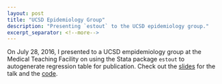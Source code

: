 ```yaml
---
layout: post
title: "UCSD Epidemiology Group"
description: "Presenting `estout` to the UCSD epidemiology group."
excerpt_separator: <!--more-->
---
```


On July 28, 2016, I presented to a UCSD empidemiology group at the Medical Teaching Facility on using the Stata package `estout` to autogenerate regression table for publication. Check out the [slides](http://jt14den.github.io/finding-data/MTF175.html#1) for the talk and the [code](https://github.com/jt14den/estout/blob/master/esttab.md).